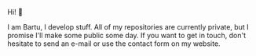 Hi! 👋

I am Bartu, I develop stuff. All of my repositories are currently private, but I promise I'll make some public some day.
If you want to get in touch, don't hesitate to send an e-mail or use the contact form on my website.
